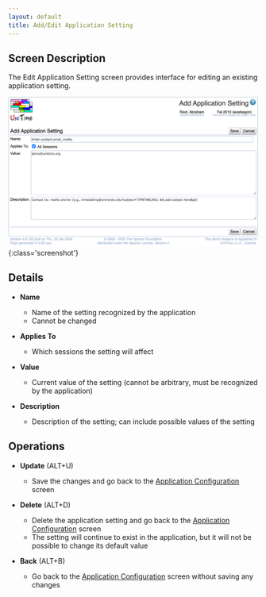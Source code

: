 ```yaml
---
layout: default
title: Add/Edit Application Setting
---
```



## Screen Description

The Edit Application Setting screen provides interface for editing an existing application setting.

![Edit Application Setting](images/edit-application-setting.png){:class='screenshot'}

## Details

* **Name**
	* Name of the setting recognized by the application
	* Cannot be changed

* **Applies To**
	* Which sessions the setting will affect

* **Value**
	* Current value of the setting (cannot be arbitrary, must be recognized by the application)

* **Description**
	* Description of the setting; can include possible values of the setting

## Operations

* **Update** (ALT+U)
	* Save the changes and go back to the [Application Configuration](application-configuration) screen

* **Delete** (ALT+D)
	* Delete the application setting and go back to the [Application Configuration](application-configuration) screen
	* The setting will continue to exist in the application, but it will not be possible to change its default value

* **Back** (ALT+B)
	* Go back to the [Application Configuration](application-configuration) screen without saving any changes



